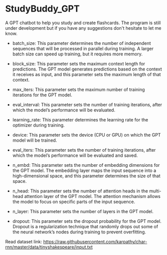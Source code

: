 # StudyBuddy_GPT

A GPT chatbot to help you study and create flashcards. The program is still under development
but if you have any suggestions don't hesitate to let me know.

- batch_size: This parameter determines the number of independent sequences that will be processed in parallel during training. 
A larger batch size can speed up training, but it requires more memory.

- block_size: This parameter sets the maximum context length for predictions. 
The GPT model generates predictions based on the context it receives as input, and this parameter sets the maximum length of that context.

- max_iters: This parameter sets the maximum number of training iterations for the GPT model.

- eval_interval: This parameter sets the number of training iterations, after which the model’s performance will be evaluated.

- learning_rate: This parameter determines the learning rate for the optimizer during training.

- device: This parameter sets the device (CPU or GPU) on which the GPT model will be trained.

- eval_iters: This parameter sets the number of training iterations, after which the model’s performance will be evaluated and saved.

- n_embd: This parameter sets the number of embedding dimensions for the GPT model.
  The embedding layer maps the input sequence into a high-dimensional space, and this parameter determines the size of that space.

- n_head: This parameter sets the number of attention heads in the multi-head attention layer of the GPT model. 
  The attention mechanism allows the model to focus on specific parts of the input sequence.

- n_layer: This parameter sets the number of layers in the GPT model.

- dropout: This parameter sets the dropout probability for the GPT model. 
  Dropout is a regularization technique that randomly drops out some of the neural network’s nodes during training to prevent overfitting.

Read dataset link: https://raw.githubusercontent.com/karpathy/char-rnn/master/data/tinyshakespeare/input.txt